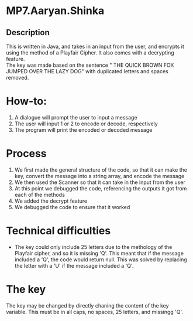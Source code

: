 # MP7.Aaryan.Shinka
## Description
This is written in Java, and takes in an input from the user, and encrypts it using the method of a Playfair Cipher.  It also comes with a 
decrypting feature.  
The key was made based on the sentence " THE QUICK BROWN FOX JUMPED OVER THE LAZY DOG" with duplicated letters and spaces removed.

# How-to:
1. A dialogue will prompt the user to input a message 
2. The user will input 1 or 2 to encode or decode, respectively
3. The program will print the encoded or decoded message

# Process
1. We first made the general structure of the code, so that it can make the key, convert the message into a string array, and encode the message
2. We then used the Scanner so that it can take in the input from the user
3. At this point we debugged the code, referencing the outputs it got from each of the methods
4. We added the decrypt feature
5. We debugged the code to ensure that it worked

# Technical difficulties
+ The key could only include 25 letters due to the methology of the Playfair cipher, and so it is missing 'Q'. This meant
that if the message included a 'Q', the code would return null. This was solved by replacing the letter with a 'U' if the message included a 'Q'.

# The key
 The key may be changed by directly chaning the content of the key variable.  This must be in all caps, no spaces, 25 letters, and missingg 'Q'.
